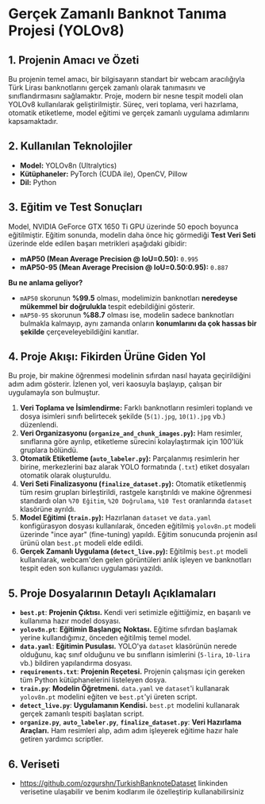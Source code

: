 # Gerçek Zamanlı Banknot Tanıma Projesi (YOLOv8)

## 1. Projenin Amacı ve Özeti

Bu projenin temel amacı, bir bilgisayarın standart bir webcam aracılığıyla Türk Lirası banknotlarını gerçek zamanlı olarak tanımasını ve sınıflandırmasını sağlamaktır. Proje, modern bir nesne tespit modeli olan YOLOv8 kullanılarak geliştirilmiştir. Süreç, veri toplama, veri hazırlama, otomatik etiketleme, model eğitimi ve gerçek zamanlı uygulama adımlarını kapsamaktadır.

## 2. Kullanılan Teknolojiler

- **Model:** YOLOv8n (Ultralytics)
- **Kütüphaneler:** PyTorch (CUDA ile), OpenCV, Pillow
- **Dil:** Python

## 3. Eğitim ve Test Sonuçları

Model, NVIDIA GeForce GTX 1650 Ti GPU üzerinde 50 epoch boyunca eğitilmiştir. Eğitim sonunda, modelin daha önce hiç görmediği **Test Veri Seti** üzerinde elde edilen başarı metrikleri aşağıdaki gibidir:

- **mAP50 (Mean Average Precision @ IoU=0.50):** `0.995`
- **mAP50-95 (Mean Average Precision @ IoU=0.50:0.95):** `0.887`

**Bu ne anlama geliyor?**
- `mAP50` skorunun **%99.5** olması, modelimizin banknotları **neredeyse mükemmel bir doğrulukla** tespit edebildiğini gösterir.
- `mAP50-95` skorunun **%88.7** olması ise, modelin sadece banknotları bulmakla kalmayıp, aynı zamanda onların **konumlarını da çok hassas bir şekilde** çerçeveleyebildiğini kanıtlar.

## 4. Proje Akışı: Fikirden Ürüne Giden Yol

Bu proje, bir makine öğrenmesi modelinin sıfırdan nasıl hayata geçirildiğini adım adım gösterir. İzlenen yol, veri kaosuyla başlayıp, çalışan bir uygulamayla son bulmuştur.

1.  **Veri Toplama ve İsimlendirme:** Farklı banknotların resimleri toplandı ve dosya isimleri sınıfı belirtecek şekilde (`5(1).jpg`, `10(1).jpg` vb.) düzenlendi.
2.  **Veri Organizasyonu (`organize_and_chunk_images.py`):** Ham resimler, sınıflarına göre ayrılıp, etiketleme sürecini kolaylaştırmak için 100'lük gruplara bölündü.
3.  **Otomatik Etiketleme (`auto_labeler.py`):** Parçalanmış resimlerin her birine, merkezlerini baz alarak YOLO formatında (`.txt`) etiket dosyaları otomatik olarak oluşturuldu.
4.  **Veri Seti Finalizasyonu (`finalize_dataset.py`):** Otomatik etiketlenmiş tüm resim grupları birleştirildi, rastgele karıştırıldı ve makine öğrenmesi standardı olan `%70 Eğitim`, `%20 Doğrulama`, `%10 Test` oranlarında `dataset` klasörüne ayrıldı.
5.  **Model Eğitimi (`train.py`):** Hazırlanan `dataset` ve `data.yaml` konfigürasyon dosyası kullanılarak, önceden eğitilmiş `yolov8n.pt` modeli üzerinde "ince ayar" (fine-tuning) yapıldı. Eğitim sonucunda projenin asıl ürünü olan `best.pt` modeli elde edildi.
6.  **Gerçek Zamanlı Uygulama (`detect_live.py`):** Eğitilmiş `best.pt` modeli kullanılarak, webcam'den gelen görüntüleri anlık işleyen ve banknotları tespit eden son kullanıcı uygulaması yazıldı.

## 5. Proje Dosyalarının Detaylı Açıklamaları

- **`best.pt`**: **Projenin Çıktısı.** Kendi veri setimizle eğittiğimiz, en başarılı ve kullanıma hazır model dosyası.
- **`yolov8n.pt`**: **Eğitimin Başlangıç Noktası.** Eğitime sıfırdan başlamak yerine kullandığımız, önceden eğitilmiş temel model.
- **`data.yaml`**: **Eğitimin Pusulası.** YOLO'ya `dataset` klasörünün nerede olduğunu, kaç sınıf olduğunu ve bu sınıfların isimlerini (`5-lira`, `10-lira` vb.) bildiren yapılandırma dosyası.
- **`requirements.txt`**: **Projenin Reçetesi.** Projenin çalışması için gereken tüm Python kütüphanelerini listeleyen dosya.
- **`train.py`**: **Modelin Öğretmeni.** `data.yaml` ve `dataset`'i kullanarak `yolov8n.pt` modelini eğiten ve `best.pt`'yi üreten script.
- **`detect_live.py`**: **Uygulamanın Kendisi.** `best.pt` modelini kullanarak gerçek zamanlı tespiti başlatan script.
- **`organize.py`**, **`auto_labeler.py`**, **`finalize_dataset.py`**: **Veri Hazırlama Araçları.** Ham resimleri alıp, adım adım işleyerek eğitime hazır hale getiren yardımcı scriptler.

## 6. Veriseti
- https://github.com/ozgurshn/TurkishBanknoteDataset linkinden verisetine ulaşabilir ve benim kodlarım ile özelleştirip kullanabilirsiniz
